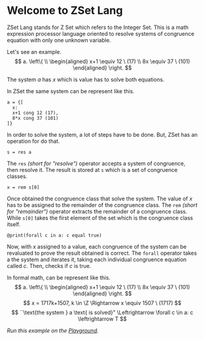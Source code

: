 # Welcome to ZSet Lang

ZSet Lang stands for Z Set which refers to the Integer Set. This is a math expression processor language
oriented to resolve systems of congruence equation with only one unknown variable.

Let's see an example.
$$
a.  \left\{ \\
    \begin{aligned}
    x+1 \equiv 12 \ (17) \\
    8x \equiv 37 \ (101)
    \end{aligned}
\right.
$$

The system $a$ has $x$ which is value has to solve both equations.

In ZSet the same system can be represent like this.
```
a = {[ 
  x:
  x+1 cong 12 (17),
  8*x cong 37 (101)
]}
```

In order to solve the system, a lot of steps have to be done. But, ZSet has an operation for do that.

```
s = res a
```

The `res` *(short for "resolve")* operator accepts a system of congruence, then resolve it. The result is stored at `s` which is a set of congruence classes.

```
x = rem s[0]
```
Once obtained the congruence class that solve the system. The value of $x$ has to be assigned to the 
remainder of the congruence class. 
The `rem` *(short for "remainder")* operator extracts the remainder of a congruence class. While `s[0]` takes the first element of the set which is the congruence class itself.

```
@print(forall c in a: c equal true)
```
Now, with $x$ assigned to a value, each congruence of the system can be revaluated to prove the result obtained is correct. 
The `forall` operator takes a the system and iterates it, taking each individual congruence equation called $c$. Then, checks if $c$ is true.

In formal math, can be represent like this.
$$
a.  \left\{ \\
    \begin{aligned}
    x+1 \equiv 12 \ (17) \\
    8x \equiv 37 \ (101)
    \end{aligned}
\right.
$$
$$
x = 1717k+1507, k \in \Z \Rightarrow x \equiv 1507 \ (1717)
$$
$$
``\text{the system } a \text{ is solved}" \Leftrightarrow
\forall c \in a: c \leftrightarrow T
$$

*Run this example on the [Playground](https://agustin-del-pino.github.io/playground.html?run=YSA9IHtbIHg6CiDEhisxIGNvbmcgMTIgKDE3KSzEiSA4KnjEjsSQxJIzN8SWMTAxKQpdfQpzxIEgcmXEr2EKxKDEgsSybSBzWzBdCkBwcmludCjEvMS+LMSGxYpmb3JhbGzEjiDFhCBhOsWTZXF1xZAgdHJ1ZSk=).*